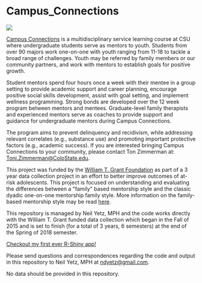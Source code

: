 # Campus_Connections

![](http://www.hdfs.chhs.colostate.edu/students/undergraduate/campusconnections/images/302671_CampusConnections-logo.png)

[Campus Connections](http://www.hdfs.chhs.colostate.edu/students/undergraduate/campusconnections/) is a multidisciplinary service learning course at CSU where undergraduate students serve as mentors to youth. Students from over 90 majors work one-on-one with youth ranging from 11-18 to tackle a broad range of challenges. Youth may be referred by family members or our community partners, and work with mentors to establish goals for positive growth.

Student mentors spend four hours once a week with their mentee in a group setting to provide academic support and career planning, encourage positive social skills development, assist with goal setting, and implement wellness programming. Strong bonds are developed over the 12 week program between mentors and mentees. Graduate-level family therapists and experienced mentors serve as coaches to provide support and guidance for undergraduate mentors during Campus Connections.

The program aims to prevent delinquency and recidivism, while addressing relevant correlates (e.g., substance use) and promoting important protective factors (e.g., academic success). If you are interested bringing Campus Connections to your community, please contact Ton Zimmerman at: <Toni.Zimmerman@ColoState.edu>. 

This project was funded by the [William T. Grant Foundation](http://wtgrantfoundation.org/) as part of a 3 year data collection project in an effort to better improve outcomes of at-risk adolescents. This project is focused on understanding and evaluating the differences between a "family" based mentorship style and the classic dyadic one-on-one mentorship family style. More information on the family-based mentorship style may be read [here](http://www.hdfs.chhs.colostate.edu/students/undergraduate/campusconnections/files/Understanding%20the%20experience%20of%20Mentor%20Families%20in%20therapeutic%20youth%20mentoring.pdf). 

This repository is managed by Neil Yetz, MPH and the code works directly with the William T. Grant funded data collection which began in the Fall of 2015 and is set to finish (for a total of 3 years, 6 semesters) at the end of the Spring of 2018 semester. 

[Checkout my first ever R-Shiny app!](https://ndyetz.shinyapps.io/CC_SN/)

Please send questions and correspondences regarding the code and output in this repository to Neil Yetz, MPH at <ndyetz@gmail.com>.

No data should be provided in this repository.

